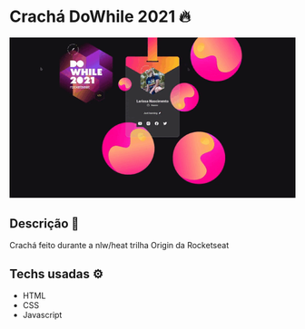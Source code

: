 # Crachá DoWhile 2021 🔥

<img src="images/cracha.gif" alt="demonstração"/>

## Descrição 📝
Crachá feito durante a nlw/heat trilha Origin da Rocketseat 

## Techs usadas ⚙
- HTML
- CSS
- Javascript
